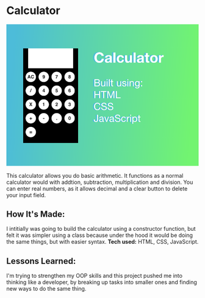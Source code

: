 # Calculator

![calculator preview](https://github.com/gabrielacepeda/Calculator/blob/master/calculator-image.png)

This calculator allows you do basic arithmetic. It functions as a normal calculator would with addtion, subtraction, multiplication and division. You can enter real numbers, as it allows decimal and a clear button to delete your input field. 

## How It's Made:
I intitially was going to build the calculator using a constructor function, but felt it was simpler using a class because under the hood it would be doing the same things, but with easier syntax.
**Tech used:** HTML, CSS, JavaScript.


## Lessons Learned:
I'm trying to strengthen my OOP skills and this project pushed me into thinking like a developer, by breaking up tasks into smaller ones and finding new ways to do the same thing. 

